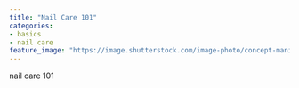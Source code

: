 ```yaml
---
title: "Nail Care 101"
categories:
- basics
- nail care
feature_image: "https://image.shutterstock.com/image-photo/concept-manicure-nail-polish-pedicure-260nw-1828377311.jpg"
---
```


nail care 101